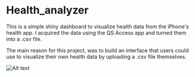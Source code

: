 # Health_analyzer

This is a simple shiny dashboard to visualize health data from the iPhone's health app. 
I acquired the data using the QS Access app and turned them into a .csv file.

The main reason for this project, was to build an interface that users could use to visualize their own health data by uploading a .csv file 
themselves.

![Alt text](/relative/path/to/health_analyzer.png?raw=true "Optional Title")
